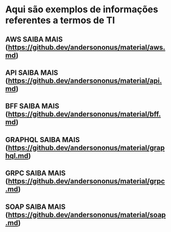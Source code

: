# Aqui são exemplos de informações referentes a termos de TI

## AWS SAIBA MAIS (<https://github.dev/andersononus/material/aws.md>)
## API SAIBA MAIS (<https://github.dev/andersononus/material/api.md>)
## BFF SAIBA MAIS (<https://github.dev/andersononus/material/bff.md>)
## GRAPHQL SAIBA MAIS (<https://github.dev/andersononus/material/graphql.md>)
## GRPC SAIBA MAIS (<https://github.dev/andersononus/material/grpc.md>)
## SOAP SAIBA MAIS (<https://github.dev/andersononus/material/soap.md>)

